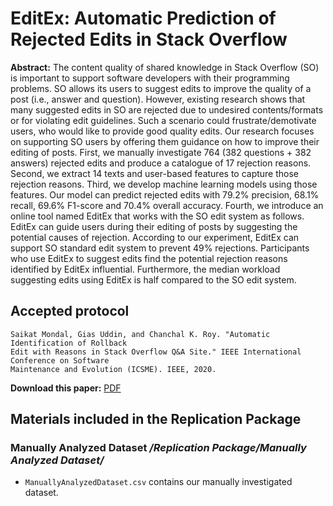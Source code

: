 # EditEx: Automatic Prediction of Rejected Edits in Stack Overflow

**Abstract:** The content quality of shared knowledge in Stack Overflow (SO) is important to support software developers with their programming problems. SO allows its users to suggest edits to improve the quality of a post (i.e., answer and question). However, existing research shows that many suggested edits in SO are rejected due to undesired contents/formats or for violating edit guidelines. Such a scenario could frustrate/demotivate users, who would like to provide good quality edits. Our research focuses on supporting SO users by offering them guidance on how to improve their editing of posts. First, we manually investigate 764 (382 questions + 382 answers) rejected edits and produce a catalogue of 17 rejection reasons. Second, we extract 14 texts and user-based features to capture those rejection reasons. Third, we develop machine learning models using those features. Our model can predict rejected edits with 79.2% precision, 68.1% recall, 69.6% F1-score and 70.4% overall accuracy. Fourth, we introduce an online tool named EditEx that works with the SO edit system as follows. EditEx can guide users during their editing of posts by suggesting the potential causes of rejection. According to our experiment, EditEx can support SO standard edit system to prevent 49% rejections. Participants who use EditEx to suggest edits find the potential rejection reasons identified by EditEx influential. Furthermore, the median workload suggesting edits using EditEx is half compared to the SO edit system.

## Accepted protocol

    Saikat Mondal, Gias Uddin, and Chanchal K. Roy. "Automatic Identification of Rollback 
    Edit with Reasons in Stack Overflow Q&A Site." IEEE International Conference on Software 
    Maintenance and Evolution (ICSME). IEEE, 2020.

**Download this paper:** [PDF](https://osf.io/sjgnz)

## Materials included in the Replication Package

### Manually Analyzed Dataset ***/Replication Package/Manually Analyzed Dataset/*** 

* `ManuallyAnalyzedDataset.csv` contains our manually investigated dataset.

